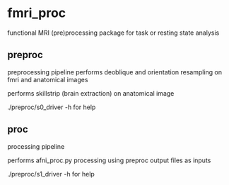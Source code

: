 # fmri_proc
functional MRI (pre)processing package for task or resting state analysis

## preproc
preprocessing pipeline
performs deoblique and orientation resampling on fmri and anatomical images

performs skillstrip (brain extraction) on anatomical image

./preproc/s0_driver -h for help

## proc
processing pipeline

performs afni_proc.py processing using preproc output files as inputs

./preproc/s1_driver -h for help

